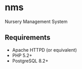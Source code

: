 # nms

Nursery Management System

## Requirements

* Apache HTTPD (or equivalent)
* PHP 5.2+
* PostgreSQL 8.2+
